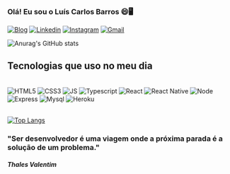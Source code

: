 ### Olá! Eu sou o Luís Carlos Barros 😄🖥️

[![Blog](https://img.shields.io/website?label=luiscarlosbarros.dev.br&style=for-the-badge&url=https://luiscarlosbarros.dev.br)](https://luiscarlosbarros.dev.br)
[![Linkedin](https://img.shields.io/badge/LinkedIn-0077B5?style=for-the-badge&logo=linkedin&logoColor=white)](https://www.linkedin.com/in/lu%C3%ADs-carlos-aquino-barros-41150117b/)
[![Instagram](https://img.shields.io/badge/Instagram-E4405F?style=for-the-badge&logo=instagram&logoColor=white)](https://www.instagram.com/luiscarlosbarros7/)
[![Gmail](https://img.shields.io/badge/Gmail-D14836?style=for-the-badge&logo=gmail&logoColor=white)](luiscarlosaquino14@gmail.com)


![Anurag's GitHub stats](https://github-readme-stats.vercel.app/api?username=luiscarlos14&show_icons=true&theme=dracula)

## Tecnologias que uso no meu dia

<div style = "display: inline_block, margin-botton: 5px"><br/>
    <img align="center" alt="HTML5" src="https://img.shields.io/badge/HTML5-E34F26?style=for-the-badge&logo=html5&logoColor=white"/>
    <img align="center" alt="CSS3" src="https://img.shields.io/badge/CSS3-1572B6?style=for-the-badge&logo=css3&logoColor=white"/>
    <img align="center" alt="JS" src="https://img.shields.io/badge/JavaScript-323330?style=for-the-badge&logo=javascript&logoColor=F7DF1E"/>
    <img align="center" alt="Typescript" src="https://img.shields.io/badge/TypeScript-007ACC?style=for-the-badge&logo=typescript&logoColor=white"/>
     <img align="center" alt="React" src="https://img.shields.io/badge/React-20232A?style=for-the-badge&logo=react&logoColor=61DAFB"/>
      <img align="center" alt="React Native" src="https://img.shields.io/badge/React_Native-20232A?style=for-the-badge&logo=react&logoColor=61DAFB"/>
     <img align="center" alt="Node" src="https://img.shields.io/badge/Node.js-43853D?style=for-the-badge&logo=node.js&logoColor=white"/>
     <img align="center" alt="Express" src="https://img.shields.io/badge/Express.js-404D59?style=for-the-badge"/>
     <img align="center" alt="Mysql" src="https://img.shields.io/badge/MySQL-00000F?style=for-the-badge&logo=mysql&logoColor=white"/>
     <img align="center" alt="Heroku" src="https://img.shields.io/badge/Heroku-430098?style=for-the-badge&logo=heroku&logoColor=white"/>
</div>    <br/>



[![Top Langs](https://github-readme-stats.vercel.app/api/top-langs/?username=luiscarlos14&layout=compact)](https://github.com/luiscarlos14)


### "Ser desenvolvedor é uma viagem onde a próxima parada é a solução de um problema." 
##### Thales Valentim
